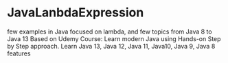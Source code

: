 # JavaLanbdaExpression
few examples in Java focused on lambda, and few topics from Java 8 to Java 13
Based on Udemy Course: Learn modern Java using Hands-on Step by Step approach. Learn Java 13, Java 12, Java 11, Java10, Java 9, Java 8 features
